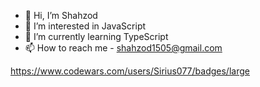 - 👋 Hi, I’m Shahzod
- 👀 I’m interested in JavaScript
- 🌱 I’m currently learning TypeScript
- 📫 How to reach me - shahzod1505@gmail.com 

https://www.codewars.com/users/Sirius077/badges/large
